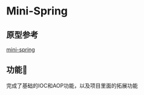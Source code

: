 # Mini-Spring

## 原型参考
[mini-spring](https://github.com/DerekYRC/mini-spring/tree/main?tab=readme-ov-file)

## 功能🎉
完成了基础的IOC和AOP功能，以及项目里面的拓展功能